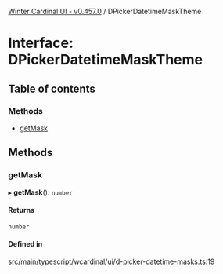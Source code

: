 [Winter Cardinal UI - v0.457.0](../index.md) / DPickerDatetimeMaskTheme

# Interface: DPickerDatetimeMaskTheme

## Table of contents

### Methods

- [getMask](DPickerDatetimeMaskTheme.md#getmask)

## Methods

### getMask

▸ **getMask**(): `number`

#### Returns

`number`

#### Defined in

[src/main/typescript/wcardinal/ui/d-picker-datetime-masks.ts:19](https://github.com/winter-cardinal/winter-cardinal-ui/blob/v0.457.0/src/main/typescript/wcardinal/ui/d-picker-datetime-masks.ts#L19)
